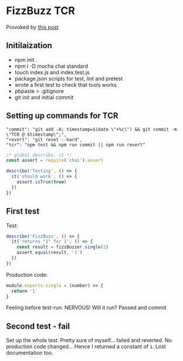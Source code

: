 # FizzBuzz TCR
Provoked by [this post](https://medium.com/@kentbeck_7670/test-commit-revert-870bbd756864)

## Initilaization

- npm init .
- npm i -D mocha chai standard
- touch index.js and index.test.js
- package.json scripts for test, lint and pretest
- wrote a first test to check that tools works
- pbpaste > .gitignore
- git init and initial commit

## Setting up commands for TCR

    "commit": "git add -A; timestamp=$(date \"+%c\") && git commit -m \"TCR @ $timestamp\";",
    "revert": "git reset --hard",
    "tcr": "npm test && npm run commit || npm run revert"

```javascript
/* global describe, it */
const assert = require('chai').assert

describe('Testing', () => {
  it('should work', () => {
    assert.isTrue(true)
  })
})
```

## First test
Test:

```javascript
describe('FizzBuzz', () => {
  it('returns "1" for 1', () => {
    const result = fizzBuzzer.single(1)
    assert.equal(result, '1')
  })
})
```

Production code:
```javascript
module.exports.single = (number) => {
  return '1'
}
```
Feeling before test-run: NERVOUS! Will it run?
Passed and commit

## Second test - fail
Set up the whole test. Pretty sure of myself... failed and reverted.
No production code changed... Hence I returned a constant of `1`.
Lost documentation too.